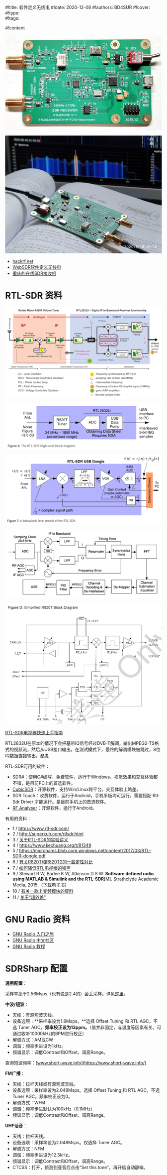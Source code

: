 #!title:    软件定义无线电
#!date:     2020-12-08
#!authors:  BD4SUR
#!cover:    
#!type:     
#!tags:     

#!content

![上变频版](image/G9/rigs/rtl-sdr.jpg)

![上变频版](image/G9/rigs/rtl-sdr-fm.jpg)


- [hackrf.net](https://www.hackrf.net/)
- [WebSDR软件定义无线电](http://websdr.org/)
- [重庆的在线SDR接收机](http://railgun.proxy.kiwisdr.com:8073/)

# RTL-SDR 资料

![RTL-SDR框图（参考资料[8]）](./image/G9/sdr/RTL-SDR-Block-Diagram-2.png)

![RTL-SDR框图（参考资料[3]）](./image/G9/sdr/RTL-SDR-Block-Diagram.png)

![RTL-SDR行为级模型（参考资料[3]）](./image/G9/sdr/RTL-SDR-Behavioral-Model.png)

![RTL2832U框图（来自Datasheet）](./image/G9/sdr/RTL2832U.png)

![R820T框图（来自Datasheet）](./image/G9/sdr/R820T.png)

[RTL-SDR电视棒快速上手指南](https://www.rtl-sdr.com/rtl-sdr-quick-start-guide/)

RTL2832U在原本的情况下会把基带IQ信号经过DVB-T解调，输出MPEG2-TS格式的视频流，然后从USB接口输出。在测试模式下，最终的解调模块被跳过，8位IQ数据直接输出。[参考](https://blog.csdn.net/weixin_41352026/article/details/79156169)

RTL-SDR可用的软件：

- SDR#：使用C#编写，免费软件，运行于Windows。视觉效果和交互体验都不错，是目前PC上的首选软件。
- [CubicSDR](https://github.com/cjcliffe/CubicSDR)：开源软件，支持Win/Linux跨平台。交互体验上略差。
- SDR Touch：收费软件，运行于Android，手机平板均可运行。需要搭配 Rtl-Sdr Driver 才能运行。是目前手机上的首选软件。
- [RF Analyser](https://github.com/demantz/RFAnalyzer)：开源软件，运行于Android。

有用的资料：

- 1 / https://www.rtl-sdr.com/
- 2 / http://superkuh.com/rtlsdr.html
- 3 / [关于RTL-SDR的实验讲义](http://www.eas.uccs.edu/~mwickert/ece4670/lecture_notes/Lab6.pdf)
- 4 / https://www.kechuang.org/t/81349
- 5 / https://microhams.blob.core.windows.net/content/2017/03/RTL-SDR-dongle.pdf
- 6 / [有关R820T和R820T2的一些定性对比](https://hamradioscience.com/rtl2832u-r820t-vs-rtl2832u-r820t2/2/)
- 7 / [如何降低RTL电视棒的噪声](https://ham.stackexchange.com/questions/1174/how-can-i-reduce-the-noise-coming-in-from-an-rtl-sdr-dongle)
- 9 / Stewart R W, Barlee K W, Atkinson D S W. **Software defined radio using MATLAB & Simulink and the RTL-SDR**\[M\]. Strathclyde Academic Media, 2015.（[下载电子书](https://www.desktopsdr.com/download-files)）
- 10 / [有关一款上变频模块的资料](https://www.nooelec.com/store/G9/sdr/sdr-addons/ham-it-up-plus-pcb.html)
- 11 / [关于“超外差”](https://zhuanlan.zhihu.com/p/115333800)

# GNU Radio 资料

- [GNU Radio 入门之旅](https://www.cnblogs.com/WindyZ/p/10284473.html)
- [GNU Radio 中文社区](http://gnuradio.microembedded.com/)
- [GNU Radio 教程](https://www.white-alone.com/GNURadio%E6%95%99%E7%A8%8B_1/)

# SDRSharp 配置

**通用配置**：

采样率高于2.56Msps（也有说是2.4的）会丢采样。详见[这里](https://www.reddit.com/r/RTLSDR/comments/1r5d6l/32_mss_on_usb_30_ports_without_lost_samples/)。

**中波/短波**：

- 天线：有源短波天线。
- 设备选项：**采样率设为1.8Msps。**选择 Offset Tuning 和 RTL AGC，不选 Tuner AGC。**频率校正设为13ppm。**（值并非固定，与温度等因素有关。可通过收听10000kHz的BPM进行校正）
- 解调方式：AM或CW
- 调谐：频率步进设为1kHz。
- 频谱显示：调低Contrast和Offset，调高Range。

查询短波频率：[www.short-wave.info](https://www.short-wave.info/)

**FM广播**：

- 天线：拉杆天线或有源短波天线。
- 设备选项：采样率设为2.048Msps。选择 Offset Tuning 和 RTL AGC，不选 Tuner AGC。频率校正设为0。
- 解调方式：WFM
- 调谐：频率步进默认为100kHz（0.1MHz）
- 频谱显示：调低Contrast和Offset，调高Range。

**UHF话音**：

- 天线：拉杆天线。
- 设备选项：采样率设为2.048Msps。仅选择 Tuner AGC。
- 解调方式：NFM
- 调谐：频率步进设为12.5kHz。
- 频谱显示：调低Contrast和Offset，调高Range。
- CTCSS：打开，侦测到亚音后点击“Set this tone”，再开启自动静噪。

